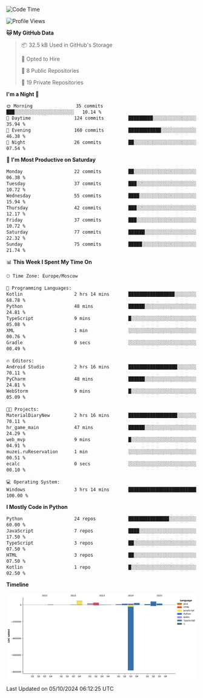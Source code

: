 <!--START_SECTION:waka-->
![Code Time](http://img.shields.io/badge/Code%20Time-528%20hrs%2031%20mins-blue)

![Profile Views](http://img.shields.io/badge/Profile%20Views-9-blue)

**🐱 My GitHub Data** 

> 📦 32.5 kB Used in GitHub's Storage 
 > 
> 💼 Opted to Hire
 > 
> 📜 8 Public Repositories 
 > 
> 🔑 19 Private Repositories 
 > 
**I'm a Night 🦉** 

```text
🌞 Morning                35 commits          ███░░░░░░░░░░░░░░░░░░░░░░   10.14 % 
🌆 Daytime                124 commits         █████████░░░░░░░░░░░░░░░░   35.94 % 
🌃 Evening                160 commits         ████████████░░░░░░░░░░░░░   46.38 % 
🌙 Night                  26 commits          ██░░░░░░░░░░░░░░░░░░░░░░░   07.54 % 
```
📅 **I'm Most Productive on Saturday** 

```text
Monday                   22 commits          ██░░░░░░░░░░░░░░░░░░░░░░░   06.38 % 
Tuesday                  37 commits          ███░░░░░░░░░░░░░░░░░░░░░░   10.72 % 
Wednesday                55 commits          ████░░░░░░░░░░░░░░░░░░░░░   15.94 % 
Thursday                 42 commits          ███░░░░░░░░░░░░░░░░░░░░░░   12.17 % 
Friday                   37 commits          ███░░░░░░░░░░░░░░░░░░░░░░   10.72 % 
Saturday                 77 commits          ██████░░░░░░░░░░░░░░░░░░░   22.32 % 
Sunday                   75 commits          █████░░░░░░░░░░░░░░░░░░░░   21.74 % 
```


📊 **This Week I Spent My Time On** 

```text
🕑︎ Time Zone: Europe/Moscow

💬 Programming Languages: 
Kotlin                   2 hrs 14 mins       █████████████████░░░░░░░░   68.78 % 
Python                   48 mins             ██████░░░░░░░░░░░░░░░░░░░   24.81 % 
TypeScript               9 mins              █░░░░░░░░░░░░░░░░░░░░░░░░   05.08 % 
XML                      1 min               ░░░░░░░░░░░░░░░░░░░░░░░░░   00.76 % 
Gradle                   0 secs              ░░░░░░░░░░░░░░░░░░░░░░░░░   00.49 % 

🔥 Editors: 
Android Studio           2 hrs 16 mins       ██████████████████░░░░░░░   70.11 % 
PyCharm                  48 mins             ██████░░░░░░░░░░░░░░░░░░░   24.81 % 
WebStorm                 9 mins              █░░░░░░░░░░░░░░░░░░░░░░░░   05.09 % 

🐱‍💻 Projects: 
MaterialDiaryNew         2 hrs 16 mins       ██████████████████░░░░░░░   70.11 % 
hr_game_main             47 mins             ██████░░░░░░░░░░░░░░░░░░░   24.29 % 
web_mvp                  9 mins              █░░░░░░░░░░░░░░░░░░░░░░░░   04.91 % 
muzei.ruReservation      1 min               ░░░░░░░░░░░░░░░░░░░░░░░░░   00.51 % 
ecalc                    0 secs              ░░░░░░░░░░░░░░░░░░░░░░░░░   00.10 % 

💻 Operating System: 
Windows                  3 hrs 14 mins       █████████████████████████   100.00 % 
```

**I Mostly Code in Python** 

```text
Python                   24 repos            ███████████████░░░░░░░░░░   60.00 % 
JavaScript               7 repos             ████░░░░░░░░░░░░░░░░░░░░░   17.50 % 
TypeScript               3 repos             ██░░░░░░░░░░░░░░░░░░░░░░░   07.50 % 
HTML                     3 repos             ██░░░░░░░░░░░░░░░░░░░░░░░   07.50 % 
Kotlin                   1 repo              █░░░░░░░░░░░░░░░░░░░░░░░░   02.50 % 
```



**Timeline**

![Lines of Code chart](https://raw.githubusercontent.com/adlemx/adlemx/main/assets/bar_graph.png)


 Last Updated on 05/10/2024 06:12:25 UTC
<!--END_SECTION:waka-->
